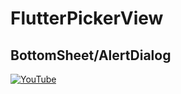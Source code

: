 # FlutterPickerView
## BottomSheet/AlertDialog 


[![YouTube](https://img.youtube.com/vi/ceC1AGU6Www/0.jpg)](https://youtu.be/ceC1AGU6Www "FlutterPickerView [BottomSheet/AlertDialog] Useful Widget")
